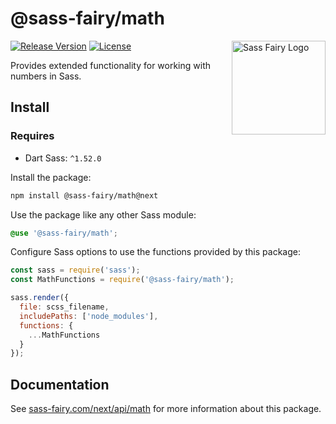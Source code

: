 # @sass-fairy/math

<a href="https://sass-fairy.com/"><img src="https://sass-fairy.com/img/logo.svg" alt="Sass Fairy Logo" width="150" align="right" /></a>

[![Release Version](https://img.shields.io/npm/v/@sass-fairy/math/next.svg)](https://www.npmjs.com/package/@sass-fairy/math/v/next)
[![License](https://img.shields.io/badge/License-MIT-blue.svg)](https://opensource.org/licenses/MIT)

Provides extended functionality for working with numbers in Sass.

## Install

### Requires

* Dart Sass: `^1.52.0`

Install the package:

```bash
npm install @sass-fairy/math@next
```

Use the package like any other Sass module:

```scss
@use '@sass-fairy/math';
```

Configure Sass options to use the functions provided by this package:

```js
const sass = require('sass');
const MathFunctions = require('@sass-fairy/math');

sass.render({
  file: scss_filename,
  includePaths: ['node_modules'],
  functions: {
    ...MathFunctions
  }
});
```


## Documentation

See [sass-fairy.com/next/api/math](http://sass-fairy.com/next/api/math) for more information about this package.
